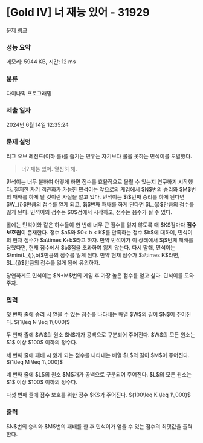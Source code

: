 # [Gold IV] 너 재능 있어 - 31929 

[문제 링크](https://www.acmicpc.net/problem/31929) 

### 성능 요약

메모리: 5944 KB, 시간: 12 ms

### 분류

다이나믹 프로그래밍

### 제출 일자

2024년 6월 14일 12:35:24

### 문제 설명

<p>리그 오브 레전드(이하 롤)를 즐기는 민우는 자기보다 롤을 못하는 민석이를 도발했다.</p>

<blockquote>
<p>너? 재능 있어. 열심히 해.</p>
</blockquote>

<p>민석이는 너무 분하여 어떻게 하면 점수를 효율적으로 올릴 수 있는지 연구하기 시작했다. 철저한 자기 객관화가 가능한 민석이는 앞으로의 게임에서 $N$번의 승리와 $M$번의 패배를 하게 될 것이란 사실을 알고 있다. 민석이는 $i$번째 승리를 하게 된다면 $W_{i}$만큼의 점수를 얻게 되고, $j$번째 패배를 하게 된다면 $L_{j}$만큼의 점수를 잃게 된다. 민석이의 점수는 $0$점에서 시작하고, 점수는 음수가 될 수 있다.</p>

<p>롤에는 민석이와 같은 하수들이 한 번에 너무 큰 점수를 잃지 않도록 매 $K$점마다 <strong>점수 보호권</strong>이 존재한다.  정수 $a$와 $0< b < K$를 만족하는 정수 $b$에 대하여, 민석이의 현재 점수가 $a\times K+b$라고 하자. 만약 민석이가 이 상태에서 $j$번째 패배를 당했다면, 현재 점수에서 $b$점을 초과하여 잃지 않는다. 다시 말해, 민석이는 $\min(L_{j},b)$만큼의 점수를 잃게 된다. 만약 현재 점수가 $a\times K$라면, $L_{j}$만큼의 점수를 잃게 됨에 유의하자.</p>

<p>당연하게도 민석이는 $N+M$번의 게임 후 가장 높은 점수를 얻고 싶다. 민석이를 도와주자. </p>

### 입력 

 <p>첫 번째 줄에 승리 시 얻을 수 있는 점수를 나타내는 배열 $W$의 길이 $N$이 주어진다. $(1\leq N \leq 1\,000)$</p>

<p>두 번째 줄에 $W$의 원소 $N$개가 공백으로 구분되어 주어진다. $W$의 모든 원소는 $1$ 이상 $100$ 이하의 정수다.</p>

<p>세 번째 줄에 패배 시 잃게 되는 점수를 나타내는 배열 $L$의 길이 $M$이 주어진다. $(1\leq M \leq 1\,000)$</p>

<p>네 번째 줄에 $L$의 원소 $M$개가 공백으로 구분되어 주어진다. $L$의 모든 원소는 $1$ 이상 $100$ 이하의 정수다.</p>

<p>다섯 번째 줄에 점수 보호를 위한 정수 $K$가 주어진다. $(100\leq K \leq 1\,000)$</p>

### 출력 

 <p>$N$번의 승리와 $M$번의 패배를 한 후 민석이가 얻을 수 있는 점수의 최댓값을 출력한다.</p>

